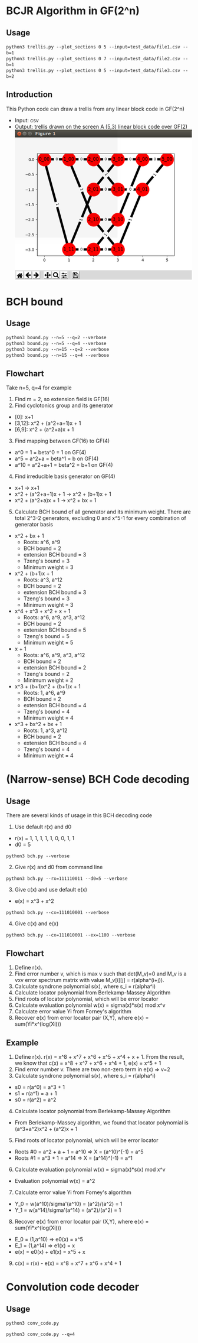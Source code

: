 # BCJR Algorithm in GF(2^n)
## Usage
```
python3 trellis.py --plot_sections 0 5 --input=test_data/file1.csv --b=1
python3 trellis.py --plot_sections 0 7 --input=test_data/file2.csv --b=1
python3 trellis.py --plot_sections 0 5 --input=test_data/file3.csv --b=2
```
## Introduction
This Python code can draw a trellis from any linear block code in GF(2^n)
- Input: csv
- Output: trellis drawn on the screen
A (5,3) linear block code over GF(2)
![file1](/img/file1.png)

# BCH bound
## Usage
```
python3 bound.py --n=5 --q=2 --verbose
python3 bound.py --n=5 --q=4 --verbose
python3 bound.py --n=15 --q=2 --verbose
python3 bound.py --n=15 --q=4 --verbose
```
## Flowchart
Take n=5, q=4 for example
1. Find m = 2, so extension field is GF(16)
2. Find cyclotonics group and its generator
  - \[0\]: x+1
  - \[3,12\]: x^2 + (a^2+a+1)x + 1
  - \[6,9\]: x^2 + (a^2+a)x + 1
3. Find mapping between GF(16) to GF(4)
  - a^0  = 1 = beta^0 = 1 on GF(4)
  - a^5  = a^2+a = beta^1 = b on GF(4)
  - a^10 = a^2+a+1 = beta^2 = b+1 on GF(4)
4. Find irreducible basis generator on GF(4)
  - x+1 -> x+1
  - x^2 + (a^2+a+1)x + 1 -> x^2 + (b+1)x + 1
  - x^2 + (a^2+a)x + 1 -> x^2 + bx + 1
5. Calculate BCH bound of all generator and its minimum weight. There are total 2^3-2 generators, excluding 0 and x^5-1 for every combination of generator basis
  - x^2 + bx + 1
    - Roots: a^6, a^9
    - BCH bound = 2
    - extension BCH bound = 3
    - Tzeng's bound = 3
    - Minimum weight = 3
  - x^2 + (b+1)x + 1
    - Roots: a^3, a^12
    - BCH bound = 2
    - extension BCH bound = 3
    - Tzeng's bound = 3
    - Minimum weight = 3
  - x^4 + x^3 + x^2 + x + 1
    - Roots: a^6, a^9, a^3, a^12
    - BCH bound = 2
    - extension BCH bound = 5
    - Tzeng's bound = 5
    - Minimum weight = 5
  - x + 1
    - Roots: a^6, a^9, a^3, a^12
    - BCH bound = 2
    - extension BCH bound = 2
    - Tzeng's bound = 2
    - Minimum weight = 2
  - x^3 + (b+1)x^2 + (b+1)x + 1
    - Roots: 1, a^6, a^9
    - BCH bound = 2
    - extension BCH bound = 4
    - Tzeng's bound = 4
    - Minimum weight = 4
  - x^3 + bx^2 + bx + 1
    - Roots: 1, a^3, a^12
    - BCH bound = 2
    - extension BCH bound = 4
    - Tzeng's bound = 4
    - Minimum weight = 4
  
# (Narrow-sense) BCH Code decoding
## Usage
There are several kinds of usage in this BCH decoding code
1. Use default r(x) and d0
  - r(x) =  1, 1, 1, 1, 1, 0, 0, 1, 1
  - d0 = 5
  ```
  python3 bch.py --verbose
  ```
2. Give r(x) and d0 from command line
  ```
  python3 bch.py --rx=111110011 --d0=5 --verbose
  ```

3. Give c(x) and use default e(x)
  - e(x) = x^3 + x^2
  ```
  python3 bch.py --cx=111010001 --verbose
  ```

4. Give c(x) and e(x)
  ```
  python3 bch.py --cx=111010001 --ex=1100 --verbose
  ```

## Flowchart
1. Define r(x).
2. Find error number v, which is max v such that det(M_v)=0 and M_v is a vxv error spectrum matrix with value M_v\[i\]\[j\] = r(alpha^(i+j)).
3. Calculate syndrone polynomial s(x), where s_i = r(alpha^i)
4. Calculate locator polynomial from Berlekamp-Massey Algorithm
5. Find roots of locator polynomial, which will be error locator
6. Calculate evaluation polynomial w(x) = sigma(x)\*s(x) mod x^v
7. Calculate error value Yi from Forney's algorithm
8. Recover e(x) from error locator pair (X,Y), where e(x) = sum(Yi\*x^(log(Xi)))

## Example
1. Define r(x). r(x) = x^8 + x^7 + x^6 + x^5 + x^4 + x + 1. From the result, we know that c(x) = x^8 + x^7 + x^6 + x^4 + 1, e(x) = x^5 + 1
2. Find error number v. There are two non-zero term in e(x) => v=2
3. Calculate syndrone polynomial s(x), where s_i = r(alpha^i)
  - s0 = r(a^0) = a^3 + 1
  - s1 = r(a^1) = a   + 1
  - s0 = r(a^2) = a^2
4. Calculate locator polynomial from Berlekamp-Massey Algorithm
  - From Berlekamp-Massey algorithm, we found that locator polynomial is (a^3+a^2)x^2 + (a^2)x + 1
5. Find roots of locator polynomial, which will be error locator
  - Roots #0 = a^2 + a + 1 = a^10 => X = (a^10)^(-1) = a^5
  - Roots #1 = a^3     + 1 = a^14 => X = (a^14)^(-1) = a^1
6. Calculate evaluation polynomial w(x) = sigma(x)\*s(x) mod x^v
  - Evaluation polynomial w(x) = a^2
7. Calculate error value Yi from Forney's algorithm
  - Y_0 = w(a^10)/sigma'(a^10) = (a^2)/(a^2) = 1
  - Y_1 = w(a^14)/sigma'(a^14) = (a^2)/(a^2) = 1
8. Recover e(x) from error locator pair (X,Y), where e(x) = sum(Yi\*x^(log(Xi)))
  - E_0 = (1,a^10) => e0(x) = x^5
  - E_1 = (1,a^14) => e1(x) = x
  - e(x) = e0(x) + e1(x) = x^5 + x
9. c(x) = r(x) - e(x) = x^8 + x^7 + x^6 + x^4 + 1

# Convolution code decoder
## Usage
```
python3 conv_code.py
```
```
python3 conv_code.py --q=4
```
